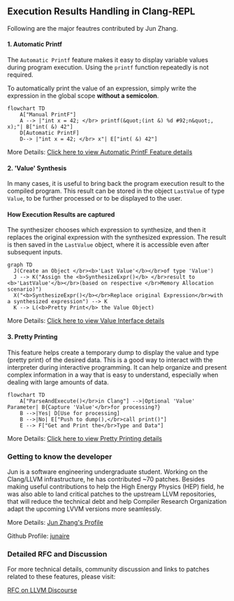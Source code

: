 ## Execution Results Handling in Clang-REPL 

Following are the major feautres contributed by Jun Zhang.

#### 1. Automatic Printf
The `Automatic Printf` feature makes it easy to display variable values during 
program execution. Using the `printf` function repeatedly is not required. 

To automatically print the value of an expression, simply write the expression 
in the global scope **without a semicolon**.

```mermaid
flowchart TD
    A["Manual PrintF"]
    A --> |"int x = 42; </br> printf(&quot;(int &) %d #92;n&quot;, x);"| B["int( &) 42"]
    D[Automatic PrintF]
    D--> |"int x = 42; </br> x"| E["int( &) 42"]
```   

More Details: [Click here to view Automatic PrintF Feature details](Automatic_PrintF.md)

#### 2. 'Value' Synthesis

In many cases, it is useful to bring back the program execution result to the 
compiled program. This result can be stored in the object `LastValue` of type 
`Value`, to be further processed or to be displayed to the user.

#### How Execution Results are captured

The synthesizer chooses which expression to synthesize, and then it replaces the 
original expression with the synthesized expression. The result is then saved in 
the `LastValue` object, where it is accessible even after subsequent inputs.

```mermaid
graph TD
  J(Create an Object </br><b>'Last Value'</b></br>of type 'Value')
  J --> K("Assign the <b>SynthesizeExpr()</b> </br>result to <b>'LastValue'</b></br>(based on respective </br>Memory Allocation scenario)")
  X("<b>SynthesizeExpr()</b></br>Replace original Expression</br>with a synthesized expression") --> K
  K --> L(<b>Pretty Print</b> the Value Object)
```

More Details: [Click here to view Value Interface details](Value_Interface.md)

#### 3. Pretty Printing

This feature helps create a temporary dump to display the value and type 
(pretty print) of the desired data. This is a good way to interact with the 
interpreter during interactive programming. It can help organize and present 
complex information in a way that is easy to understand, especially when 
dealing with large amounts of data.

```mermaid
flowchart TD
    A["ParseAndExecute()</br>in Clang"] -->|Optional 'Value' Parameter| B{Capture 'Value'</br>for processing?}
    B -->|Yes| D[Use for processing]
    B -->|No| E["Push to dump(),</br>call print()"]
    E --> F["Get and Print the</br>Type and Data"]
```

More Details: [Click here to view Pretty Printing details](Pretty_Printing.md)

### Getting to know the developer

Jun is a software engineering undergraduate student. Working on the Clang/LLVM 
infrastructure, he has contributed ~70 patches. Besides making useful 
contributions to help the High Energy Physics (HEP) field, he was also able to 
land critical patches to the upstream LLVM repositories, that will reduce the 
technical debt and help Compiler Research Organization adapt the upcoming LVVM 
versions more seamlessly. 

More Details: [Jun Zhang's Profile](JunProfile.md)

Github Profile: [junaire](https://github.com/junaire)

### Detailed RFC and Discussion

For more technical details, community discussion and links to patches related 
to these features, please visit:

[RFC on LLVM Discourse](https://discourse.llvm.org/t/rfc-handle-execution-results-in-clang-repl/68493)
